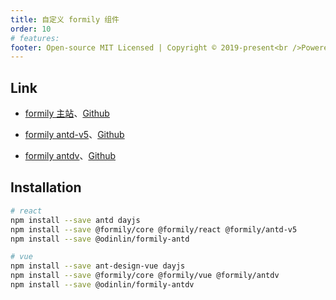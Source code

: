 ```yaml
---
title: 自定义 formily 组件
order: 10
# features:
footer: Open-source MIT Licensed | Copyright © 2019-present<br />Powered by self
---
```


## Link

- [formily 主站](https://formilyjs.org/zh-CN)、[Github](https://github.com/alibaba/formily)

- [formily antd-v5](https://antd5.formilyjs.org/zh-CN)、[Github](https://github.com/formilyjs/antd)

- [formily antdv](https://antdv.formilyjs.org/)、[Github](https://github.com/formilyjs/antdv)

## Installation

```bash
# react
npm install --save antd dayjs
npm install --save @formily/core @formily/react @formily/antd-v5
npm install --save @odinlin/formily-antd

# vue
npm install --save ant-design-vue dayjs
npm install --save @formily/core @formily/vue @formily/antdv
npm install --save @odinlin/formily-antdv
```

